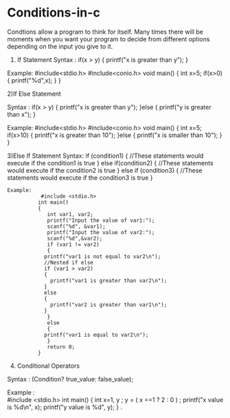 # Conditions-in-c
Condtions allow a program to think for itself. 
Many times there will be moments when you want your program to decide from different 
options depending on the input you give to it.


1) If Statement
Syntax :
   if(x > y) 
   { 
   printf("x is greater than y");
   }
	 
   
Example:
  #include<stdio.h>
  #include<conio.h>
  void main()
  {
    int x=5;
    if(x>0)
    {
        printf("%d",x);
    }
  }
	
  
2)If Else Statement

Syntax :
       if(x > y) 
   { 
   printf("x is greater than y");
   }else
   {
    printf("y is greater than x");
    }
		
    
 Example:
  #include<stdio.h>
  #include<conio.h>
  void main()
  {
    int x=5;
    if(x>10)
    {
        printf("x is greater than 10");
    }else
   {
    printf("x is smaller than 10");
    }
  }
	
  
  
  3)Else If Statement
  Syntax:
      if (condition1) 
      {
         //These statements would execute if the condition1 is true
      }
      else if(condition2) 
      {
         //These statements would execute if the condition2 is true
      }
      else if (condition3) 
      {
         //These statements would execute if the condition3 is true
      }
			
    Example:
               #include <stdio.h>
              int main()
              {
                 int var1, var2;
                 printf("Input the value of var1:");
                 scanf("%d", &var1);
                 printf("Input the value of var2:");
                 scanf("%d",&var2);
                 if (var1 != var2)
                 {
                printf("var1 is not equal to var2\n");
                //Nested if else
                if (var1 > var2)
                {
                  printf("var1 is greater than var2\n");
                }
                else
                {
                  printf("var2 is greater than var1\n");
                }
                 }
                 else
                 {
                printf("var1 is equal to var2\n");
                 }
                 return 0;
              }
              
   
	 
4) Conditional Operators

   
 Syntax     : 
 (Condition? true_value: false_value);  
   
Example :   
          #include <stdio.h>
           int main()
          {
             int x=1, y ;
             y = ( x ==1 ? 2 : 0 ) ;
             printf("x value is %d\n", x);
             printf("y value is %d", y);
          }
.

